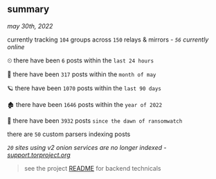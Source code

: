 
## summary
_may 30th, 2022_

currently tracking `104` groups across `150` relays & mirrors - _`56` currently online_

⏲ there have been `6` posts within the `last 24 hours`

🦈 there have been `317` posts within the `month of may`

🪐 there have been `1070` posts within the `last 90 days`

🏚 there have been `1646` posts within the `year of 2022`

🦕 there have been `3932` posts `since the dawn of ransomwatch`

there are `50` custom parsers indexing posts

_`20` sites using v2 onion services are no longer indexed - [support.torproject.org](https://support.torproject.org/onionservices/v2-deprecation/)_

> see the project [README](https://github.com/joshhighet/ransomwatch#ransomwatch--) for backend technicals
